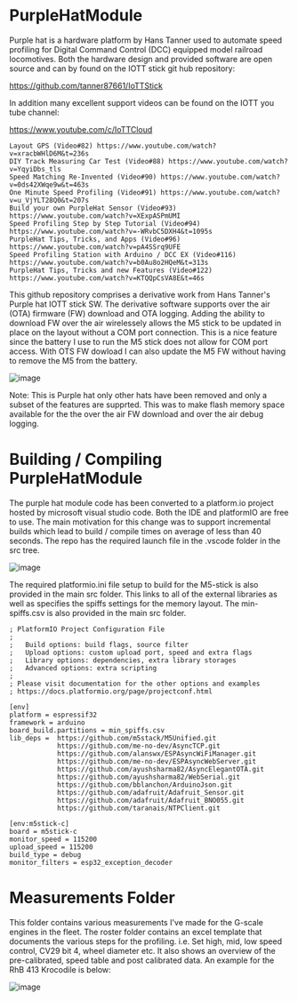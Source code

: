 # PurpleHatModule
Purple hat is a hardware platform by Hans Tanner used to automate speed profiling for Digital Command
Control (DCC) equipped model railroad locomotives.  Both the hardware design and provided software are
open source and can by found on the IOTT stick git hub repository:

https://github.com/tanner87661/IoTTStick

In addition many excellent support videos can be found on the IOTT you tube channel:

https://www.youtube.com/c/IoTTCloud

```
Layout GPS (Video#82) https://www.youtube.com/watch?v=xracbWHlD6M&t=236s
DIY Track Measuring Car Test (Video#88) https://www.youtube.com/watch?v=YqyiDbs_tls
Speed Matching Re-Invented (Video#90) https://www.youtube.com/watch?v=0ds42XWqe9w&t=463s
One Minute Speed Profiling (Video#91) https://www.youtube.com/watch?v=u_VjYLT28Q0&t=207s
Build your own PurpleHat Sensor (Video#93) https://www.youtube.com/watch?v=XExpASPmUMI
Speed Profiling Step by Step Tutorial (Video#94) https://www.youtube.com/watch?v=-WRvbC5DXH4&t=1095s
PurpleHat Tips, Tricks, and Apps (Video#96) https://www.youtube.com/watch?v=pA4SSrq9UFE
Speed Profiling Station with Arduino / DCC EX (Video#116) https://www.youtube.com/watch?v=b0Au8o2HQeM&t=313s
PurpleHat Tips, Tricks and new Features (Video#122) https://www.youtube.com/watch?v=KTQQpCsVA8E&t=46s 
```

This github repository comprises a derivative work from Hans Tanner's Purple hat IOTT stick SW.  The
derivative software supports over the air (OTA) firmware (FW) download and OTA logging. Adding the
ability to download FW over the air wirelessely allows the M5 stick to be updated in place on the layout
without a COM port connection.  This is a nice feature since the battery I use to run the M5 stick does
not allow for COM port access. With OTS FW dowload I can also update the M5 FW without having to remove
the M5 from the battery.

![image](https://github.com/AlgerP572/PurpleHatModule/assets/13104848/e121b220-d1f1-422f-9402-e60637b5293a)

Note: This is Purple hat only other hats have been removed and only a subset of the features are supprted.
This was to make flash memory space available for the the over the air FW download and over the air debug
logging.

# Building / Compiling PurpleHatModule
The purple hat module code has been converted to a platform.io project hosted by microsoft visual studio code.
Both the IDE and platformIO are free to use.  The main motivation for this change was to support incremental
builds which lead to build / compile times on average of less than 40 seconds.  The repo has the required
launch file in the .vscode folder in the src tree.

![image](https://github.com/AlgerP572/PurpleHatModule/assets/13104848/58a90ea3-a99b-4240-99ad-5c8c3da7cb37)

The required platformio.ini file setup to build for the M5-stick is also provided in the main src folder.  This
links to all of the external libraries as well as specifies the spiffs settings for the memory layout.  The
min-spiffs.csv is also provided in the main src folder.

```
; PlatformIO Project Configuration File
;
;   Build options: build flags, source filter
;   Upload options: custom upload port, speed and extra flags
;   Library options: dependencies, extra library storages
;   Advanced options: extra scripting
;
; Please visit documentation for the other options and examples
; https://docs.platformio.org/page/projectconf.html

[env]
platform = espressif32
framework = arduino
board_build.partitions = min_spiffs.csv
lib_deps =  https://github.com/m5stack/M5Unified.git                                  
            https://github.com/me-no-dev/AsyncTCP.git
            https://github.com/alanswx/ESPAsyncWiFiManager.git
            https://github.com/me-no-dev/ESPAsyncWebServer.git
            https://github.com/ayushsharma82/AsyncElegantOTA.git
            https://github.com/ayushsharma82/WebSerial.git           
            https://github.com/bblanchon/ArduinoJson.git
            https://github.com/adafruit/Adafruit_Sensor.git
            https://github.com/adafruit/Adafruit_BNO055.git
            https://github.com/taranais/NTPClient.git

[env:m5stick-c]
board = m5stick-c
monitor_speed = 115200
upload_speed = 115200
build_type = debug
monitor_filters = esp32_exception_decoder
```


# Measurements Folder
This folder contains various measurements I've made for the G-scale engines in the fleet.  The roster folder contains an excel template that documents the various steps for the profiling. i.e. Set high, mid, low speed control, CV29 bit 4, wheel diameter etc.  It also shows an overview of the pre-calibrated, speed table and post calibrated data. An example for the RhB 413 Krocodile is below:

![image](https://github.com/AlgerP572/PurpleHatModule/assets/13104848/8b91f67d-3675-4337-b381-6c1d26ef4cdb)

